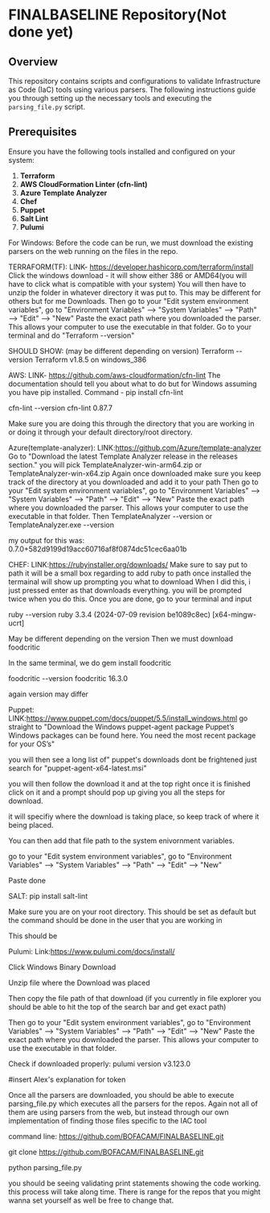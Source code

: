 # FINALBASELINE Repository(Not done yet)

## Overview

This repository contains scripts and configurations to validate Infrastructure as Code (IaC) tools using various parsers. The following instructions guide you through setting up the necessary tools and executing the `parsing_file.py` script.

## Prerequisites

Ensure you have the following tools installed and configured on your system:

1. **Terraform**
2. **AWS CloudFormation Linter (cfn-lint)**
3. **Azure Template Analyzer**
4. **Chef**
5. **Puppet**
6. **Salt Lint**
7. **Pulumi**

For Windows:
Before the code can be run, we must download the existing parsers on the web running on the files in the repo.

TERRAFORM(TF):
LINK- https://developer.hashicorp.com/terraform/install 
Click the windows download - it will show either 386 or AMD64(you will have to click what is compatible with your system)
You will then have to unzip the folder in whatever directory it was put to. This may be different for others but for me Downloads.
Then go to your "Edit system environment variables", go to "Environment Variables" --> "System Variables" --> "Path" --> "Edit" --> "New" 
Paste the exact path where you downloaded the parser. This allows your computer to use the executable in that folder. 
Go to your terminal and do "Terraform --version" 

SHOULD SHOW: (may be different depending on version)
Terraform --version
Terraform v1.8.5
on windows_386


AWS:
LINK- https://github.com/aws-cloudformation/cfn-lint
The documentation should tell you about what to do but for Windows assuming you have pip installed. 
Command - pip install cfn-lint

cfn-lint --version
cfn-lint 0.87.7

Make sure you are doing this through the directory that you are working in or doing it through your default directory/root directory.

Azure(template-analyzer):
LINK:https://github.com/Azure/template-analyzer
Go to "Download the latest Template Analyzer release in the releases section."
you will pick TemplateAnalyzer-win-arm64.zip or TemplateAnalyzer-win-x64.zip
Again once downloaded make sure you keep track of the directory at you downloaded and add it to your path
Then go to your "Edit system environment variables", go to "Environment Variables" --> "System Variables" --> "Path" --> "Edit" --> "New" 
Paste the exact path where you downloaded the parser. This allows your computer to use the executable in that folder. 
Then TemplateAnalyzer --version or TemplateAnalyzer.exe --version

my output for this was: 
0.7.0+582d9199d19acc60716af8f0874dc51cec6aa01b


CHEF:
LINK:https://rubyinstaller.org/downloads/
Make sure to say put to path it will be a small box regarding to add ruby to path 
once installed the termainal will show up prompting you what to download
When I did this, i just pressed enter as that downloads everything. you will be prompted twice when you do this. 
Once you are done, go to your terminal and input

ruby --version
ruby 3.3.4 (2024-07-09 revision be1089c8ec) [x64-mingw-ucrt]

May be different depending on the version
Then we must download foodcritic 

In the same terminal, we do 
gem install foodcritic

foodcritic --version
foodcritic 16.3.0

again version may differ

Puppet:
LINK:https://www.puppet.com/docs/puppet/5.5/install_windows.html
go straight to "Download the Windows puppet-agent package
Puppet’s Windows packages can be found here. You need the most recent package for your OS’s"

you will then see a long list of" puppet's downloads dont be frightened just search for "puppet-agent-x64-latest.msi"

you will then follow the download it and at the top right once it is finished click on it and a prompt should pop up giving you all the steps for download. 

it will specifiy where the download is taking place, so keep track of where it being placed. 

You can then add that file path to the system enivornment variables.

go to your "Edit system environment variables", go to "Environment Variables" --> "System Variables" --> "Path" --> "Edit" --> "New"

Paste done

SALT:
pip install salt-lint

Make sure you are on your root directory. This should be set as default but the command should be done in the user that you are working in



This should be 

Pulumi:
Link:https://www.pulumi.com/docs/install/

Click Windows Binary Download 

Unzip file where the Download was placed

Then copy the file path of that download (if you currently in file explorer you should be able to hit the top of the search bar and get exact path)

Then go to your "Edit system environment variables", go to "Environment Variables" --> "System Variables" --> "Path" --> "Edit" --> "New" 
Paste the exact path where you downloaded the parser. This allows your computer to use the executable in that folder. 

Check if downloaded properly:
pulumi version
v3.123.0


#insert Alex's explanation for token


Once all the parsers are downloaded, you should be able to execute parsing_file.py which executes all the parsers for the repos. Again not all of them are using parsers from the web, but instead through our own implementation of finding those files specific to the IAC tool

command line:
https://github.com/BOFACAM/FINALBASELINE.git

git clone https://github.com/BOFACAM/FINALBASELINE.git

python parsing_file.py

you should be seeing validating print statements showing the code working. this process will take along time. There is range for the repos that you might wanna set yourself as well be free to change that.















